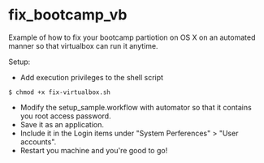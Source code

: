 # fix_bootcamp_vb

Example of how to fix your bootcamp partiotion on OS X on an automated manner so that virtualbox can run it anytime.

Setup:
- Add execution privileges to the shell script 
```
$ chmod +x fix-virtualbox.sh
```
- Modify the setup_sample.workflow with automator so that it contains you root access password.
- Save it as an application.
- Include it in the Login items under "System Perferences" > "User accounts".
- Restart you machine and you're good to go!
